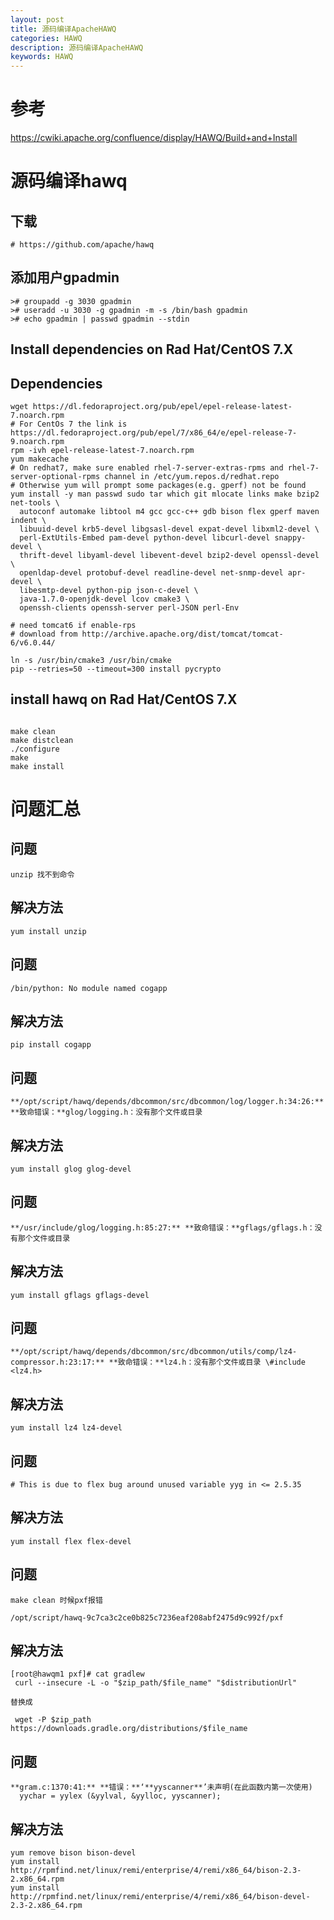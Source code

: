 ```yaml
---
layout: post
title: 源码编译ApacheHAWQ
categories: HAWQ
description: 源码编译ApacheHAWQ
keywords: HAWQ
---
```


# 参考
https://cwiki.apache.org/confluence/display/HAWQ/Build+and+Install



# 源码编译hawq
## 下载
```
# https://github.com/apache/hawq
```

## 添加用户gpadmin

```shell
># groupadd -g 3030 gpadmin
># useradd -u 3030 -g gpadmin -m -s /bin/bash gpadmin 
># echo gpadmin | passwd gpadmin --stdin
```

## Install dependencies on Rad Hat/CentOS 7.X

## Dependencies

```
wget https://dl.fedoraproject.org/pub/epel/epel-release-latest-7.noarch.rpm
# For CentOs 7 the link is https://dl.fedoraproject.org/pub/epel/7/x86_64/e/epel-release-7-9.noarch.rpm
rpm -ivh epel-release-latest-7.noarch.rpm
yum makecache
# On redhat7, make sure enabled rhel-7-server-extras-rpms and rhel-7-server-optional-rpms channel in /etc/yum.repos.d/redhat.repo
# Otherwise yum will prompt some packages(e.g. gperf) not be found
yum install -y man passwd sudo tar which git mlocate links make bzip2 net-tools \
  autoconf automake libtool m4 gcc gcc-c++ gdb bison flex gperf maven indent \
  libuuid-devel krb5-devel libgsasl-devel expat-devel libxml2-devel \
  perl-ExtUtils-Embed pam-devel python-devel libcurl-devel snappy-devel \
  thrift-devel libyaml-devel libevent-devel bzip2-devel openssl-devel \
  openldap-devel protobuf-devel readline-devel net-snmp-devel apr-devel \
  libesmtp-devel python-pip json-c-devel \
  java-1.7.0-openjdk-devel lcov cmake3 \
  openssh-clients openssh-server perl-JSON perl-Env
 
# need tomcat6 if enable-rps
# download from http://archive.apache.org/dist/tomcat/tomcat-6/v6.0.44/
 
ln -s /usr/bin/cmake3 /usr/bin/cmake
pip --retries=50 --timeout=300 install pycrypto
```


## install hawq on Rad Hat/CentOS 7.X
```

make clean 
make distclean 
./configure 
make 
make install
```


# 问题汇总
## 问题
```
unzip 找不到命令
```
## 解决方法
```
yum install unzip
```

## 问题
```
/bin/python: No module named cogapp
```
## 解决方法
```
pip install cogapp
```

## 问题
```
**/opt/script/hawq/depends/dbcommon/src/dbcommon/log/logger.h:34:26:** **致命错误：**glog/logging.h：没有那个文件或目录
```
## 解决方法
```
yum install glog glog-devel
```

## 问题
```
**/usr/include/glog/logging.h:85:27:** **致命错误：**gflags/gflags.h：没有那个文件或目录
```
## 解决方法
```
yum install gflags gflags-devel
```

## 问题
```
**/opt/script/hawq/depends/dbcommon/src/dbcommon/utils/comp/lz4-compressor.h:23:17:** **致命错误：**lz4.h：没有那个文件或目录 \#include <lz4.h>
```
## 解决方法
```
yum install lz4 lz4-devel
```

## 问题
```
# This is due to flex bug around unused variable yyg in <= 2.5.35
```
## 解决方法
```
yum install flex flex-devel
```

## 问题
```
make clean 时候pxf报错

/opt/script/hawq-9c7ca3c2ce0b825c7236eaf208abf2475d9c992f/pxf
```
## 解决方法
```
[root@hawqm1 pxf]# cat gradlew
 curl --insecure -L -o "$zip_path/$file_name" "$distributionUrl"

替换成

 wget -P $zip_path https://downloads.gradle.org/distributions/$file_name
```

## 问题
```
**gram.c:1370:41:** **错误：**‘**yyscanner**’未声明(在此函数内第一次使用)
  yychar = yylex (&yylval, &yylloc, yyscanner);
```
## 解决方法
```
yum remove bison bison-devel
yum install http://rpmfind.net/linux/remi/enterprise/4/remi/x86_64/bison-2.3-2.x86_64.rpm
yum install http://rpmfind.net/linux/remi/enterprise/4/remi/x86_64/bison-devel-2.3-2.x86_64.rpm
```
